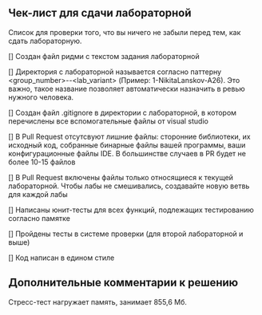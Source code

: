 ## Чек-лист для сдачи лабораторной
Список для проверки того, что вы ничего не забыли перед тем, как сдать лабораторную.

[] Создан файл ридми с текстом задания лабораторной

[] Директория с лабораторной называется согласно паттерну <group_number>-<NameSurname>-<lab_variant> (Пример: 1-NikitaLanskov-A26). Это важно, такое название позволяет автоматически назначить в ревью нужного человека.
  
[] Создан файл .gitignore в директории с лабораторной, в котором перечислены все вспомогательные файлы от visual studio
  
[] В Pull Request отсутсвуют лишние файлы: сторонние библиотеки, их исходный код, собранные бинарные файлы вашей программы, ваши конфигурационные файлы IDE. В большинстве случаев в PR будет не более 10-15 файлов
  
[] В Pull Request включены файлы только относящиеся к текущей лабораторной. Чтобы лабы не смешивались, создавайте новую ветвь для каждой лабы
  
[] Написаны юнит-тесты для всех функций, подлежащих тестированию согласно памятке
  
[] Пройдены тесты в системе проверки (для второй лабораторной и выше)
  
[] Код написан в едином стиле
  
 ## Дополнительные комментарии к решению
  
  Стресс-тест нагружает память, занимает 855,6 Мб.
